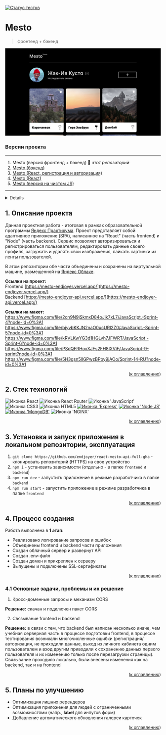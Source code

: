 [![Статус тестов](../../actions/workflows/tests.yml/badge.svg)](../../actions/workflows/tests.yml)

# Mesto
> фронтенд + бэкенд

![screenshot](./frontend/src/images/preview.jpg)

### **Версии проекта**

---

1. Mesto (версия фронтенд + бэкенд) 🔆 _этот репозиторий_
2. [Mesto (бэкенд)](https://github.com/endjoyer/express-mesto-gha)
3. [Mesto (React, регистрация и авторизация)](https://github.com/endjoyer/react-mesto-auth)
4. [Mesto (React)](https://github.com/endjoyer/mesto-react)
5. [Mesto (версия на чистом JS)](https://github.com/endjoyer/mesto)

---

<a name="summary">
  <details>
    <summary>Оглавление</summary>
    <ol>
      <li><a href="#project-description">Описание проекта</a></li>
      <li><a href="#technologies">Стек технологий</a></li>
      <li><a href="#installation">Установка и запуск приложения в локальном репозитории, эксплуатация</a></li>
      <li><a href="#establishing">Процесс создания</a></li>
      <ul>
        <li><a href="#tasks-and-problems">Основные задачи, проблемы и их решение</a></li>
      </ul>
      <li><a href="#enhancement">Планы по улучшению</a></li>
    </ol>
  </details>
</a>

<a name="project-description"><h2>1. Описание проекта</h2></a>
Данная проектная работа - итоговая в рамках образовательной программы <a href="https://practicum.yandex.ru/">Яндекс Практикума</a>. Проект представляет собой адаптивное приложение (SPA), написанное на "React" (часть frontend) и "Node" (часть backend). Сервис позволяет авторизироваться и регистрироваться пользователям, редактировать данные своего профиля, загружать и удалять свои изображения, лайкать картинки из ленты пользователей.

В этом репозитории обе части объединены и сохранены на виртуальной машине, размещенной на <a href="https://cloud.yandex.ru/">Яндекс Облаке</a>.

<b>Ссылки на проект:</b>
<br>
Frontend [https://mesto-endjoyer.vercel.app/](https://mesto-endjoyer.vercel.app/)
<br>
Backend [https://mesto-endjoyer-api.vercel.app/](https://mesto-endjoyer-api.vercel.app/)

<b>Ссылки на макет:</b>
<br>
https://www.figma.com/file/2cn9N9jSkmxD84oJik7xL7/JavaScript.-Sprint-4?node-id=0%3A1
https://www.figma.com/file/bjyvbKKJN2naO0ucURl2Z0/JavaScript.-Sprint-5?node-id=0%3A1
https://www.figma.com/file/kRVLKwYG3d1HGLvh7JFWRT/JavaScript.-Sprint-6?node-id=0%3A1
https://www.figma.com/file/PSdQFRHoxXJFs2FH8IXViF/JavaScript-9-sprint?node-id=0%3A1
https://www.figma.com/file/5H3gsn5lIGPwzBPby9jAOo/Sprint-14-RU?node-id=0%3A1

<div align="right">(<a href="#summary">к оглавлению</a>)</div>

<a name="technologies"><h2>2. Стек технологий</h2></a>
<span>
  <img src="https://img.shields.io/badge/React-20232A?style=for-the-badge&logo=react&logoColor=61DAFB" alt="Иконка React">
  <img src="https://img.shields.io/badge/React_Router-CA4245?style=for-the-badge&logo=react-router&logoColor=white" alt="Иконка React Router">
  <img src="https://img.shields.io/badge/JavaScript-323330?style=for-the-badge&logo=javascript&logoColor=F7DF1E" alt="Иконка 'JavaScript'">
  <img src="https://img.shields.io/badge/CSS3-1572B6?style=for-the-badge&logo=css3&logoColor=white" alt="Иконка CSS3">
  <img src="https://img.shields.io/badge/HTML5-E34F26?style=for-the-badge&logo=html5&logoColor=white" alt="Иконка HTML5">
  <a href=""><img src="https://img.shields.io/badge/Express.js-000000?style=for-the-badge&logo=express&logoColor=white" alt="Иконка 'Express'"></a>
  <a href=""><img src="https://img.shields.io/badge/Node.js-339933?style=for-the-badge&logo=nodedotjs&logoColor=white" alt="Иконка 'Node JS'"></a>
  <a href=""><img src="https://img.shields.io/badge/MongoDB-4EA94B?style=for-the-badge&logo=mongodb&logoColor=white" alt="Иконка 'MongoDB'"></a>
  <img src="https://img.shields.io/badge/Nginx-009639?style=for-the-badge&logo=nginx&logoColor=white" alt="Иконка 'NGINX'">
</span>

<div align="right">(<a href="#summary">к оглавлению</a>)</div>

<a name="installation"><h2>3. Установка и запуск приложения в локальном репозитории, эксплуатация</h2></a>
1. `git clone https://github.com/endjoyer/react-mesto-api-full-gha` - клонировать репозиторий (HTTPS) на свое устройство
2. `npm i` - установить зависимости (отдельно - в папке `frontend` и `backend`)
3. `npm run dev` - запустить приложение в режиме разработчика в папке `backend`
4. `npm run start` - запустить приложение в режиме разработчика в папке `frontend`

<div align="right">(<a href="#summary">к оглавлению</a>)</div>

<a name="establishing"><h2>4. Процесс создания</h2></a>
Работа выполнена в <b>1 этап</b>:
<br>
* Реализовано логирование запросов и ошибок
* Объединены frontend и backend части приложения
* Создан облачный сервер и развернут API
* Создан .env-файл
* Создан домен и прикреплен к серверу
* Выпущены и подключены SSL-сертификаты

<div align="right">(<a href="#summary">к оглавлению</a>)</div>


<a name="tasks-and-problems"><h3>4.1 Основные задачи, проблемы и их решение</h3></a>
1. Кросс-доменные запросы и механизм CORS
<p>
  <b>Решение:</b> скачан и подключен пакет CORS
</p>

2. Связывание frontend и backend
<p>
  <b>Решение:</b> в связи с тем, что backend был написан несколько иначе, чем учебная серверная часть в процессе подготовки frontend, в процессе тестирования возникали многочисленные ошибки (регистрация/авторизация, не приходили данные, выход из личного кабинета одним пользоваталем и вход другим приводили к сохранению данных первого пользователя и их изменению только после перезагрузки страницы). Связывание проходило локально, были внесены изменения как на backend, так и на frontend
</p>

<div align="right">(<a href="#summary">к оглавлению</a>)</div>

<a name="enhancement"><h2>5. Планы по улучшению</h2></a>
- Оптимизация лишних ререндеров
- Оптимизация приложения для людей с ограниченными возможностями (напр., <b>label</b> для инпутов форм)
- Добавление автоматического обновления галереи карточек

<div align="right">(<a href="#summary">к оглавлению</a>)</div>

